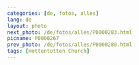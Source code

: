 ```yaml
---
categories: [de, fotos, alles]
lang: de
layout: photo
next_photo: /de/fotos/alles/P0000283.html
picname: P0000267
prev_photo: /de/fotos/alles/P0000280.html
tags: [Hottentotten Church]
---
```

